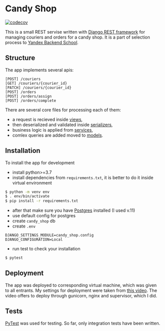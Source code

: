 # Candy Shop

[![codecov](https://codecov.io/gh/atsanda/candy-shop/branch/main/graph/badge.svg?token=YYQ675YF3V)](https://codecov.io/gh/atsanda/candy-shop)

This is a small REST servise written with [Django REST framework](https://www.django-rest-framework.org/) for managing couriers and orders for a candy shop. It is a part of selection process to [Yandex Backend School](https://yandex.ru/promo/academy/backend-school).

## Structure

The app implements several apis:
```
[POST] /couriers
[GET] /couriers/{courier_id}
[PATCH] /couriers/{courier_id}
[POST] /orders
[POST] /orders/assign
[POST] /orders/complete
```
There are several core files for processing each of them:
* a request is recieved inside [views](candy_shop/apps/delivery/views.py),
* then deserialized and validated inside [serializers](candy_shop/apps/delivery/serializers.py), 
* business logic is applied from [services](candy_shop/apps/delivery/services.py),
* comlex queries are added moved to [models](candy_shop/apps/delivery/models.py).

## Installation
To install the app for development
* install python>=3.7
* install dependencies from `requirements.txt`, it is better to do it inside virtual environment
```bash
$ python -m venv env
$ . env/bin/activate
$ pip install -r requirements.txt
```
* after that make sure you have [Postgres](https://www.postgresql.org/download/) installed (I used v.11)
* use default config for postgres
* create `candy_shop` db
* create `.env`
```.env
DJANGO_SETTINGS_MODULE=candy_shop.config
DJANGO_CONFIGURATION=Local
```
* run test to check your installation
```.bash
$ pytest
```

## Deployment

The app was deployed to corresponding virtual machine, which was given to all entrants. My settings for deployment were taken from [this video](https://youtu.be/FLiKTJqyyvs). The video offers to deploy through gunicorn, nginx and supervisor, which I did.

## Tests

[PyTest](https://docs.pytest.org/en/stable/) was used for testing. So far, only integration tests have been written.
